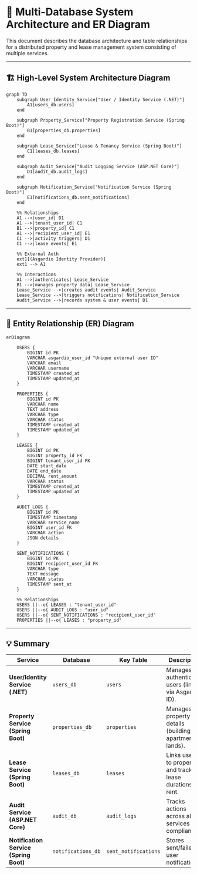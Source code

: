 # 🧱 Multi-Database System Architecture and ER Diagram

This document describes the database architecture and table relationships for a distributed property and lease management system consisting of multiple services.

---

## 🏗️ **High-Level System Architecture Diagram**

```mermaid
graph TD
    subgraph User_Identity_Service["User / Identity Service (.NET)"]
        A1[users_db.users]
    end

    subgraph Property_Service["Property Registration Service (Spring Boot)"]
        B1[properties_db.properties]
    end

    subgraph Lease_Service["Lease & Tenancy Service (Spring Boot)"]
        C1[leases_db.leases]
    end

    subgraph Audit_Service["Audit Logging Service (ASP.NET Core)"]
        D1[audit_db.audit_logs]
    end

    subgraph Notification_Service["Notification Service (Spring Boot)"]
        E1[notifications_db.sent_notifications]
    end

    %% Relationships
    A1 -->|user_id| D1
    A1 -->|tenant_user_id| C1
    B1 -->|property_id| C1
    A1 -->|recipient_user_id| E1
    C1 -->|activity triggers| D1
    C1 -->|lease events| E1

    %% External Auth
    ext1[(Asgardio Identity Provider)]
    ext1 --> A1

    %% Interactions
    A1 -->|authenticates| Lease_Service
    B1 -->|manages property data| Lease_Service
    Lease_Service -->|creates audit events| Audit_Service
    Lease_Service -->|triggers notifications| Notification_Service
    Audit_Service -->|records system & user events| D1
```

---

## 🧱 **Entity Relationship (ER) Diagram**

```mermaid
erDiagram

    USERS {
        BIGINT id PK
        VARCHAR asgardio_user_id "Unique external user ID"
        VARCHAR email
        VARCHAR username
        TIMESTAMP created_at
        TIMESTAMP updated_at
    }

    PROPERTIES {
        BIGINT id PK
        VARCHAR name
        TEXT address
        VARCHAR type
        VARCHAR status
        TIMESTAMP created_at
        TIMESTAMP updated_at
    }

    LEASES {
        BIGINT id PK
        BIGINT property_id FK
        BIGINT tenant_user_id FK
        DATE start_date
        DATE end_date
        DECIMAL rent_amount
        VARCHAR status
        TIMESTAMP created_at
        TIMESTAMP updated_at
    }

    AUDIT_LOGS {
        BIGINT id PK
        TIMESTAMP timestamp
        VARCHAR service_name
        BIGINT user_id FK
        VARCHAR action
        JSON details
    }

    SENT_NOTIFICATIONS {
        BIGINT id PK
        BIGINT recipient_user_id FK
        VARCHAR type
        TEXT message
        VARCHAR status
        TIMESTAMP sent_at
    }

    %% Relationships
    USERS ||--o{ LEASES : "tenant_user_id"
    USERS ||--o{ AUDIT_LOGS : "user_id"
    USERS ||--o{ SENT_NOTIFICATIONS : "recipient_user_id"
    PROPERTIES ||--o{ LEASES : "property_id"
```

---

## 💡 **Summary**

| Service | Database | Key Table | Description |
|----------|-----------|------------|--------------|
| **User/Identity Service (.NET)** | `users_db` | `users` | Manages all authenticated users (linked via Asgardio ID). |
| **Property Service (Spring Boot)** | `properties_db` | `properties` | Manages property details (buildings, apartments, lands). |
| **Lease Service (Spring Boot)** | `leases_db` | `leases` | Links users to properties and tracks lease durations & rent. |
| **Audit Service (ASP.NET Core)** | `audit_db` | `audit_logs` | Tracks actions across all services for compliance. |
| **Notification Service (Spring Boot)** | `notifications_db` | `sent_notifications` | Stores sent/failed user notifications. |

